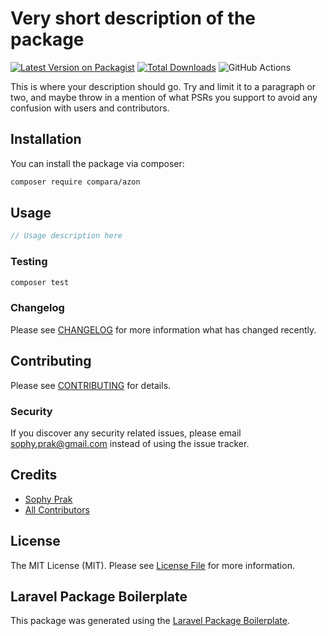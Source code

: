 # Very short description of the package

[![Latest Version on Packagist](https://img.shields.io/packagist/v/compara/azon.svg?style=flat-square)](https://packagist.org/packages/compara/azon)
[![Total Downloads](https://img.shields.io/packagist/dt/compara/azon.svg?style=flat-square)](https://packagist.org/packages/compara/azon)
![GitHub Actions](https://github.com/compara/azon/actions/workflows/main.yml/badge.svg)

This is where your description should go. Try and limit it to a paragraph or two, and maybe throw in a mention of what PSRs you support to avoid any confusion with users and contributors.

## Installation

You can install the package via composer:

```bash
composer require compara/azon
```

## Usage

```php
// Usage description here
```

### Testing

```bash
composer test
```

### Changelog

Please see [CHANGELOG](CHANGELOG.md) for more information what has changed recently.

## Contributing

Please see [CONTRIBUTING](CONTRIBUTING.md) for details.

### Security

If you discover any security related issues, please email sophy.prak@gmail.com instead of using the issue tracker.

## Credits

-   [Sophy Prak](https://github.com/compara)
-   [All Contributors](../../contributors)

## License

The MIT License (MIT). Please see [License File](LICENSE.md) for more information.

## Laravel Package Boilerplate

This package was generated using the [Laravel Package Boilerplate](https://laravelpackageboilerplate.com).
